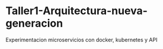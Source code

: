 # Taller1-Arquitectura-nueva-generacion
Experimentacion microservicios con docker, kubernetes y API
